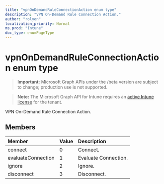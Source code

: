 ```yaml
---
title: "vpnOnDemandRuleConnectionAction enum type"
description: "VPN On-Demand Rule Connection Action."
author: "rolyon"
localization_priority: Normal
ms.prod: "Intune"
doc_type: enumPageType
---
```


# vpnOnDemandRuleConnectionAction enum type

> **Important:** Microsoft Graph APIs under the /beta version are subject to change; production use is not supported.

> **Note:** The Microsoft Graph API for Intune requires an [active Intune license](https://go.microsoft.com/fwlink/?linkid=839381) for the tenant.

VPN On-Demand Rule Connection Action.

## Members
|Member|Value|Description|
|:---|:---|:---|
|connect|0|Connect.|
|evaluateConnection|1|Evaluate Connection.|
|ignore|2|Ignore.|
|disconnect|3|Disconnect.|



